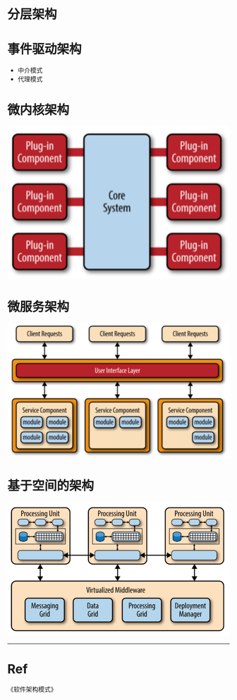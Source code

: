 

# 分层架构


# 事件驱动架构

- 中介模式
- 代理模式

# 微内核架构

![](../99.res/pic/20230622175031.png)


# 微服务架构


![](../99.res/pic/20230622184940.png)


# 基于空间的架构


![](../99.res/pic/20230622185712.png)


---

# Ref

《软件架构模式》